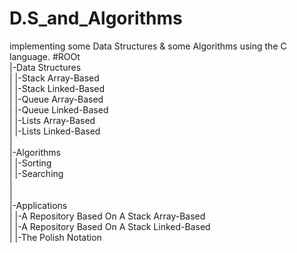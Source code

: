 # D.S_and_Algorithms
implementing some Data Structures & some Algorithms using the C language.                                                                 #ROOt                                                                                                                                     
  |-Data Structures                                                                                                                       
  |      |-Stack Array-Based                                                                                                               
  |      |-Stack Linked-Based                                                                                                             
  |      |-Queue Array-Based                                                                                                               
  |      |-Queue Linked-Based                                                                                                             
  |      |-Lists Array-Based                                                                                                               
  |      |-Lists Linked-Based                                                                                                             
  |                                                                                                                                       
  |-Algorithms                                                                                                                             
  |      |-Sorting                                                                                                                       
  |      |-Searching                                                                                                                       
  |                                                                                                                                       
  |                                                                                                                                       
  |-Applications                                                                                                                           
  |      |-A Repository Based On A Stack Array-Based                                                                                     
  |      |-A Repository Based On A Stack Linked-Based                                                                                     
  |      |-The Polish Notation                                                                                                           
 
